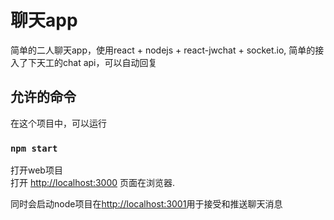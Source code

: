 # 聊天app

简单的二人聊天app，使用react + nodejs + react-jwchat + socket.io, 简单的接入了下天工的chat api，可以自动回复

## 允许的命令

在这个项目中，可以运行

### `npm start`

打开web项目\
打开 [http://localhost:3000](http://localhost:3000) 页面在浏览器.

同时会启动node项目在[http://localhost:3001](http://localhost:3001)用于接受和推送聊天消息